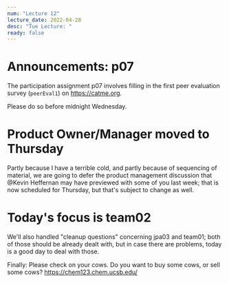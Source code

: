 ```yaml
---
num: "Lecture 12"
lecture_date: 2022-04-28
desc: "Tue Lecture: "
ready: false
---
```



# Announcements: p07

The participation assignment p07 involves filling in the first peer evaluation survey (`peerEval1`) on <https://catme.org>.

Please do so before midnight Wednesday.

# Product Owner/Manager moved to Thursday

Partly because I have a terrible cold, and partly because of sequencing of material, we are going to defer the product management discussion that @Kevin Heffernan may have previewed with some of you last week; that is now scheduled for Thursday, but that's subject to change as well.

# Today's focus is team02

We'll also handled "cleanup questions" concerning jpa03 and  team01; both of those should be already dealt with, but in case there are problems, today is a good day to deal with those.

Finally: Please check on your cows.  Do you want to buy some cows, or sell some cows?  <https://chem123.chem.ucsb.edu/>


